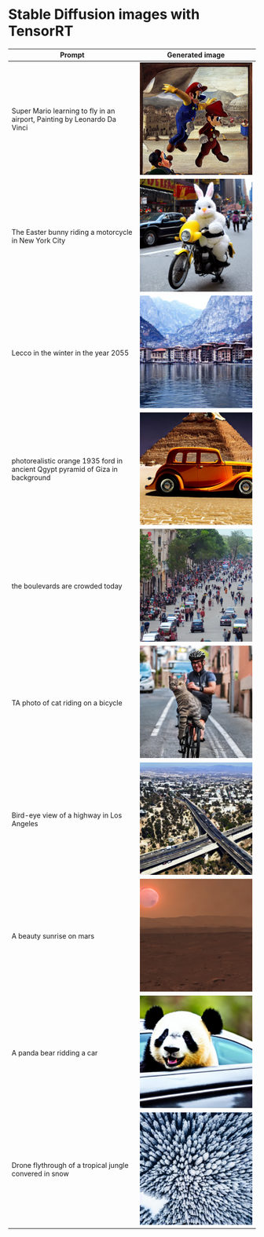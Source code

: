 # Stable Diffusion images with TensorRT

| Prompt | Generated image |
| --- | --- 
| Super Mario learning to fly in an airport, Painting by Leonardo Da Vinci | ![stable_diffusion-super_mario_airport](./0.png)
| The Easter bunny riding a motorcycle in New York City | ![stable_diffusion-easter_bunny](./1.png)
| Lecco in the winter in the year 2055 | ![stable_diffusion-lecco_winter](./2.png)
| photorealistic orange 1935 ford in ancient Qgypt pyramid of Giza in background | ![stable_diffusion-pyramids_ford](./3.png)
| the boulevards are crowded today | ![stable_diffusion-boulevards](./4.png)
| TA photo of cat riding on a bicycle | ![stable_diffusion-cat_riding_bicycle](./5.png)
| Bird-eye view of a highway in Los Angeles | ![stable_diffusion-bird_highway](./6.png)
| A beauty sunrise on mars | ![stable_diffusion-sunrise_mars](./7.png)
| A panda bear ridding a car | ![stable_diffusion-panda_bear](./8.png)
| Drone flythrough of a tropical jungle convered in snow | ![stable_diffusion-drone_tropical_jungle](./9.png)